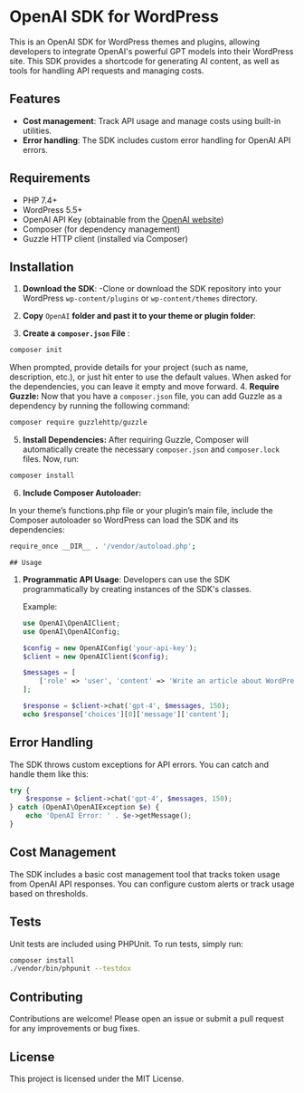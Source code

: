 
# OpenAI SDK for WordPress

This is an OpenAI SDK for WordPress themes and plugins, allowing developers to integrate OpenAI's powerful GPT models into their WordPress site. This SDK provides a shortcode for generating AI content, as well as tools for handling API requests and managing costs.

## Features

- **Cost management**: Track API usage and manage costs using built-in utilities.
- **Error handling**: The SDK includes custom error handling for OpenAI API errors.
## Requirements

- PHP 7.4+
- WordPress 5.5+
- OpenAI API Key (obtainable from the [OpenAI website](https://beta.openai.com/signup/))
- Composer (for dependency management)
- Guzzle HTTP client (installed via Composer)

## Installation

1. **Download the SDK**:
   -Clone or download the SDK repository into your WordPress `wp-content/plugins` or `wp-content/themes` directory.

2. **Copy** `OpenAI` **folder and past it to your theme or plugin folder**:
3. **Create a <code>composer.json</code> File** : 

```bash
composer init
```
When prompted, provide details for your project (such as name, description, etc.), or just hit enter to use the default values. When asked for the dependencies, you can leave it empty and move forward.
4. **Require Guzzle:**
Now that you have a <code>composer.json</code> file, you can add Guzzle as a dependency by running the following command:
```bash
composer require guzzlehttp/guzzle
```
5. **Install Dependencies:**
After requiring Guzzle, Composer will automatically create the necessary <code>composer.json</code> and <code>composer.lock</code> files. Now, run:
```bash
composer install
```
6. **Include Composer Autoloader:**

In your theme’s functions.php file or your plugin’s main file, include the Composer autoloader so WordPress can load the SDK and its dependencies:
```bash
require_once __DIR__ . '/vendor/autoload.php';
```

`## Usage`

1. **Programmatic API Usage**:
   Developers can use the SDK programmatically by creating instances of the SDK's classes.

   Example:

   ```php
   use OpenAI\OpenAIClient;
   use OpenAI\OpenAIConfig;

   $config = new OpenAIConfig('your-api-key');
   $client = new OpenAIClient($config);
   
   $messages = [
       ['role' => 'user', 'content' => 'Write an article about WordPress development.']
   ];

   $response = $client->chat('gpt-4', $messages, 150);
   echo $response['choices'][0]['message']['content'];
   ```

## Error Handling

The SDK throws custom exceptions for API errors. You can catch and handle them like this:

```php
try {
    $response = $client->chat('gpt-4', $messages, 150);
} catch (OpenAI\OpenAIException $e) {
    echo 'OpenAI Error: ' . $e->getMessage();
}
```

## Cost Management

The SDK includes a basic cost management tool that tracks token usage from OpenAI API responses. You can configure custom alerts or track usage based on thresholds.

## Tests

Unit tests are included using PHPUnit. To run tests, simply run:

```bash
composer install
./vendor/bin/phpunit --testdox
```

## Contributing

Contributions are welcome! Please open an issue or submit a pull request for any improvements or bug fixes.

## License

This project is licensed under the MIT License.

